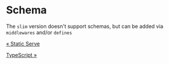 # Schema

The `slim` version doesn't support schemas, but can be added via `middlewares` and/or `defines`

[&laquo; Static Serve](./static-serve.md)

[TypeScript &raquo;](./typescript.md)
